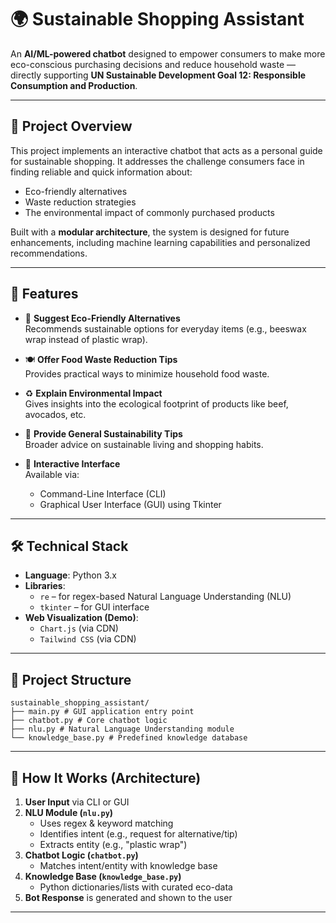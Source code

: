 # 🌍 Sustainable Shopping Assistant

An **AI/ML-powered chatbot** designed to empower consumers to make more eco-conscious purchasing decisions and reduce household waste — directly supporting **UN Sustainable Development Goal 12: Responsible Consumption and Production**.

---

## 📘 Project Overview

This project implements an interactive chatbot that acts as a personal guide for sustainable shopping. It addresses the challenge consumers face in finding reliable and quick information about:
- Eco-friendly alternatives
- Waste reduction strategies
- The environmental impact of commonly purchased products

Built with a **modular architecture**, the system is designed for future enhancements, including machine learning capabilities and personalized recommendations.

---

## 🚀 Features

- 🛒 **Suggest Eco-Friendly Alternatives**  
  Recommends sustainable options for everyday items (e.g., beeswax wrap instead of plastic wrap).

- 🍽️ **Offer Food Waste Reduction Tips**  
  Provides practical ways to minimize household food waste.

- ♻️ **Explain Environmental Impact**  
  Gives insights into the ecological footprint of products like beef, avocados, etc.

- 🌿 **Provide General Sustainability Tips**  
  Broader advice on sustainable living and shopping habits.

- 💬 **Interactive Interface**  
  Available via:
  - Command-Line Interface (CLI)
  - Graphical User Interface (GUI) using Tkinter

---

## 🛠️ Technical Stack

- **Language**: Python 3.x  
- **Libraries**:
  - `re` – for regex-based Natural Language Understanding (NLU)
  - `tkinter` – for GUI interface
- **Web Visualization (Demo)**:
  - `Chart.js` (via CDN)
  - `Tailwind CSS` (via CDN)

---

## 📁 Project Structure
```
sustainable_shopping_assistant/
├── main.py # GUI application entry point
├── chatbot.py # Core chatbot logic
├── nlu.py # Natural Language Understanding module
└── knowledge_base.py # Predefined knowledge database
```

---

## 🔄 How It Works (Architecture)

1. **User Input** via CLI or GUI
2. **NLU Module (`nlu.py`)**  
   - Uses regex & keyword matching  
   - Identifies intent (e.g., request for alternative/tip)  
   - Extracts entity (e.g., "plastic wrap")
3. **Chatbot Logic (`chatbot.py`)**  
   - Matches intent/entity with knowledge base
4. **Knowledge Base (`knowledge_base.py`)**  
   - Python dictionaries/lists with curated eco-data
5. **Bot Response** is generated and shown to the user

---

